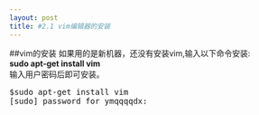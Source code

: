 ```yaml
---
layout: post
title: #2.1 vim编辑器的安装
---
```

##vim的安装
如果用的是新机器，还没有安装vim,输入以下命令安装:<br>
**sudo apt-get install vim**<br>
输入用户密码后即可安装。
<pre class='terminal bootcamp'>
<span class='codeline'>$sudo apt-get install vim</span>
<span class='bash-output'>[sudo] password for ymqqqqdx: </span>
</pre>
